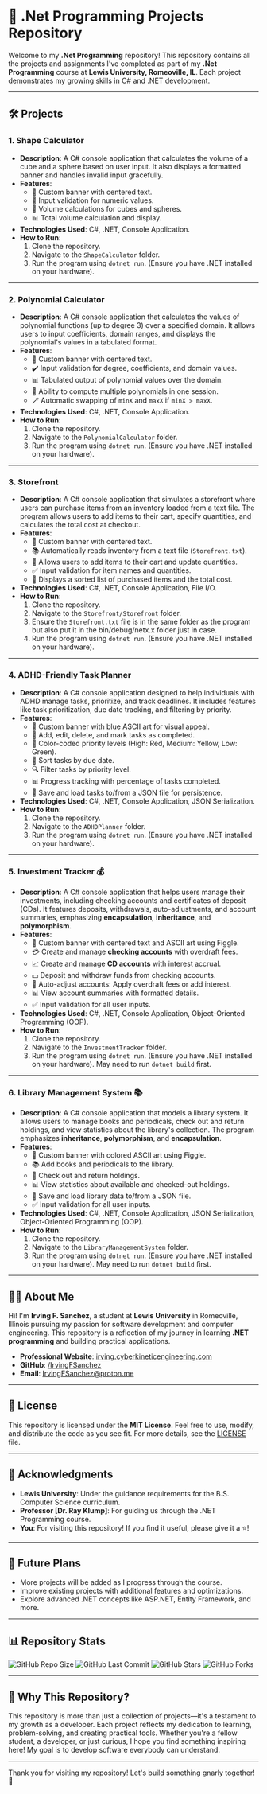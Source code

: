 # 🚀 .Net Programming Projects Repository

Welcome to my **.Net Programming** repository! This repository contains all the projects and assignments I've completed as part of my **.Net Programming** course at **Lewis University, Romeoville, IL**. Each project demonstrates my growing skills in C# and .NET development.

---

## 🛠️ Projects

### 1. **Shape Calculator**

- **Description**: A C# console application that calculates the volume of a cube and a sphere based on user input. It also displays a formatted banner and handles invalid input gracefully.
- **Features**:
  - 🎨 Custom banner with centered text.
  - 🔢 Input validation for numeric values.
  - 📐 Volume calculations for cubes and spheres.
  - 📊 Total volume calculation and display.
- **Technologies Used**: C#, .NET, Console Application.
- **How to Run**:
  1. Clone the repository.
  2. Navigate to the `ShapeCalculator` folder.
  3. Run the program using `dotnet run`. (Ensure you have .NET installed on your hardware).

---

### 2. **Polynomial Calculator**

- **Description**: A C# console application that calculates the values of polynomial functions (up to degree 3) over a specified domain. It allows users to input coefficients, domain ranges, and displays the polynomial's values in a tabulated format.
- **Features**:
  - 🎨 Custom banner with centered text.
  - ✔️ Input validation for degree, coefficients, and domain values.
  - 📊 Tabulated output of polynomial values over the domain.
  - 🔄 Ability to compute multiple polynomials in one session.
  - 🪄 Automatic swapping of `minX` and `maxX` if `minX > maxX`.
- **Technologies Used**: C#, .NET, Console Application.
- **How to Run**:
  1. Clone the repository.
  2. Navigate to the `PolynomialCalculator` folder.
  3. Run the program using `dotnet run`. (Ensure you have .NET installed on your hardware).

---

### 3. **Storefront**

- **Description**: A C# console application that simulates a storefront where users can purchase items from an inventory loaded from a text file. The program allows users to add items to their cart, specify quantities, and calculates the total cost at checkout.
- **Features**:
  - 🎨 Custom banner with centered text.
  - 📚 Automatically reads inventory from a text file (`Storefront.txt`).
  - 🛒 Allows users to add items to their cart and update quantities.
  - ✅ Input validation for item names and quantities.
  - 🧾 Displays a sorted list of purchased items and the total cost.
- **Technologies Used**: C#, .NET, Console Application, File I/O.
- **How to Run**:
  1. Clone the repository.
  2. Navigate to the `Storefront/Storefront` folder.
  3. Ensure the `Storefront.txt` file is in the same folder as the program but also put it in the bin/debug/netx.x folder just in case.
  4. Run the program using `dotnet run`. (Ensure you have .NET installed on your hardware).

---

### 4. **ADHD-Friendly Task Planner**

- **Description**: A C# console application designed to help individuals with ADHD manage tasks, prioritize, and track deadlines. It includes features like task prioritization, due date tracking, and filtering by priority.
- **Features**:
  - 🎨 Custom banner with blue ASCII art for visual appeal.
  - 📝 Add, edit, delete, and mark tasks as completed.
  - 🎨 Color-coded priority levels (High: Red, Medium: Yellow, Low: Green).
  - 📅 Sort tasks by due date.
  - 🔍 Filter tasks by priority level.
  - 📊 Progress tracking with percentage of tasks completed.
  - 💾 Save and load tasks to/from a JSON file for persistence.
- **Technologies Used**: C#, .NET, Console Application, JSON Serialization.
- **How to Run**:
  1. Clone the repository.
  2. Navigate to the `ADHDPlanner` folder.
  3. Run the program using `dotnet run`. (Ensure you have .NET installed on your hardware).

---

### 5. **Investment Tracker** 💰

- **Description**: A C# console application that helps users manage their investments, including checking accounts and certificates of deposit (CDs). It features deposits, withdrawals, auto-adjustments, and account summaries, emphasizing **encapsulation**, **inheritance**, and **polymorphism**.
- **Features**:
  - 🎨 Custom banner with centered text and ASCII art using Figgle.
  - 💳 Create and manage **checking accounts** with overdraft fees.
  - 📈 Create and manage **CD accounts** with interest accrual.
  - 💵 Deposit and withdraw funds from checking accounts.
  - 🔄 Auto-adjust accounts: Apply overdraft fees or add interest.
  - 📊 View account summaries with formatted details.
  - ✅ Input validation for all user inputs.
- **Technologies Used**: C#, .NET, Console Application, Object-Oriented Programming (OOP).
- **How to Run**:
  1. Clone the repository.
  2. Navigate to the `InvestmentTracker` folder.
  3. Run the program using `dotnet run`. (Ensure you have .NET installed on your hardware). May need to run `dotnet build` first.

---

### 6. **Library Management System** 📚

- **Description**: A C# console application that models a library system. It allows users to manage books and periodicals, check out and return holdings, and view statistics about the library's collection. The program emphasizes **inheritance**, **polymorphism**, and **encapsulation**.
- **Features**:
  - 🎨 Custom banner with colored ASCII art using Figgle.
  - 📚 Add books and periodicals to the library.
  - 🔄 Check out and return holdings.
  - 📊 View statistics about available and checked-out holdings.
  - 💾 Save and load library data to/from a JSON file.
  - ✅ Input validation for all user inputs.
- **Technologies Used**: C#, .NET, Console Application, JSON Serialization, Object-Oriented Programming (OOP).
- **How to Run**:
  1. Clone the repository.
  2. Navigate to the `LibraryManagementSystem` folder.
  3. Run the program using `dotnet run`. (Ensure you have .NET installed on your hardware). May need to run `dotnet build` first.

---

## 🧑‍💻 About Me

Hi! I'm **Irving F. Sanchez**, a student at **Lewis University** in Romeoville, Illinois pursuing my passion for software development and computer engineering. This repository is a reflection of my journey in learning **.NET programming** and building practical applications.

- **Professional Website**: [irving.cyberkineticengineering.com](https://irving.cyberkineticengineering.com/)
- **GitHub**: [/IrvingFSanchez](https://github.com/IrvingFSanchez)
- **Email**: <IrvingFSanchez@proton.me>

---

## 📜 License

This repository is licensed under the **MIT License**. Feel free to use, modify, and distribute the code as you see fit. For more details, see the [LICENSE](LICENSE) file.

---

## 🙏 Acknowledgments

- **Lewis University**: Under the guidance requirements for the B.S. Computer Science curriculum.
- **Professor [Dr. Ray Klump]**: For guiding us through the .NET Programming course.
- **You**: For visiting this repository! If you find it useful, please give it a ⭐!

---

## 🚧 Future Plans

- More projects will be added as I progress through the course.
- Improve existing projects with additional features and optimizations.
- Explore advanced .NET concepts like ASP.NET, Entity Framework, and more.

---

## 📊 Repository Stats

![GitHub Repo Size](https://img.shields.io/github/repo-size/IrvingFSanchez/.Net-Programming?style=for-the-badge)
![GitHub Last Commit](https://img.shields.io/github/last-commit/IrvingFSanchez/.Net-Programming?style=for-the-badge)
![GitHub Stars](https://img.shields.io/github/stars/IrvingFSanchez/.Net-Programming?style=for-the-badge)
![GitHub Forks](https://img.shields.io/github/forks/IrvingFSanchez/.Net-Programming?style=for-the-badge)

---

## 🌟 Why This Repository?

This repository is more than just a collection of projects—it's a testament to my growth as a developer. Each project reflects my dedication to learning, problem-solving, and creating practical tools. Whether you're a fellow student, a developer, or just curious, I hope you find something inspiring here! My goal is to develop software everybody can understand.

---

Thank you for visiting my repository! Let's build something gnarly together! 🚀
